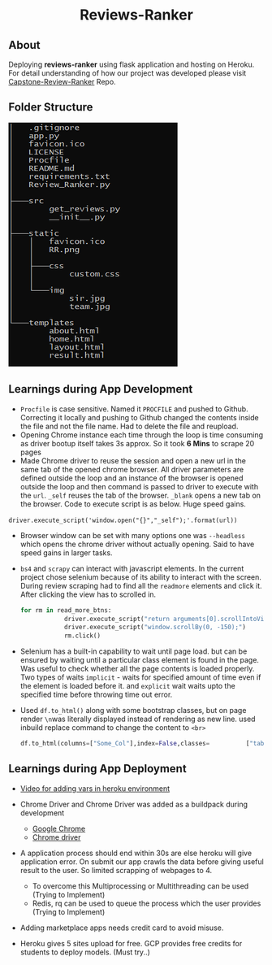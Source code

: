 <h1 align="center">Reviews-Ranker</h1>

## About

Deploying **reviews-ranker** using flask application and hosting on Heroku. For detail understanding of how our project was developed please visit [Capstone-Review-Ranker](https://github.com/veeravignesh1/Capstone-Reviews-Ranker) Repo.

## Folder Structure

![Tree](tree.png)

## Learnings during App Development

- `Procfile` is case sensitive. Named it `PROCFILE` and pushed to Github. Correcting it locally and pushing to Github changed the contents inside the file and not the file name. Had to delete the file and reupload.
- Opening Chrome instance each time through the loop is time consuming as driver bootup itself takes 3s approx. So it took **6 Mins** to scrape 20 pages
- Made Chrome driver to reuse the session and open a new url in the same tab of the opened chrome browser. All driver parameters are defined outside the loop and an instance of the browser is opened outside the loop and then command is passed to driver to execute with the `url`. `_self` reuses the tab of the browser. `_blank` opens a new tab on the browser. Code to execute script is as below.  Huge speed gains.

`driver.execute_script('window.open("{}","_self");'.format(url))`

- Browser window can be set with many options one was `--headless` which opens the chrome driver without actually opening. Said to have speed gains in larger tasks.

- `bs4` and `scrapy` can interact with javascript elements. In the current project chose selenium because of its ability to interact with the screen. During review scraping had to find all the `readmore` elements and click it. After clicking the view has to scrolled in.

  ```python
  for rm in read_more_btns:
              driver.execute_script("return arguments[0].scrollIntoView();", rm)
              driver.execute_script("window.scrollBy(0, -150);")
              rm.click()
  ```

- Selenium has a built-in capability to wait until page load. but can be ensured by waiting until a particular class element is found in the page. Was useful to check whether all the page contents is loaded properly. Two types of waits `implicit` - waits for specified amount of time even if the element is loaded before it. and `explicit` wait waits upto the specified time before throwing time out error.

- Used `df.to_html()` along with some bootstrap classes, but on page render `\n`was literally displayed instead of rendering as new line. used inbuild replace command to change the content to `<br>`

  ```python
  df.to_html(columns=["Some_Col"],index=False,classes=			["table","tablehover"],header=False).replace('\\n','<br>')
  ```

## Learnings during App Deployment

- [Video for adding vars in heroku environment ](https://www.youtube.com/watch?v=Ven-pqwk3ec)

- Chrome Driver and Chrome Driver was added as a buildpack during development
  - [Google Chrome](https://github.com/heroku/heroku-buildpack-google-chrome)
  - [Chrome driver](https://github.com/heroku/heroku-buildpack-chromedriver)
- A application process should end within 30s are else heroku will give application error. On submit our app crawls the data before giving useful result to the user. So limited scrapping of webpages to 4. 
  - To overcome this Multiprocessing or Multithreading can be used (Trying to Implement)
  - Redis, rq can be used to queue the process which the user provides (Trying to Implement)
- Adding marketplace apps needs credit card to avoid misuse.

- Heroku gives 5 sites upload for free. GCP provides free credits for students to deploy models. (Must try..)

